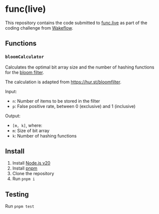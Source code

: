 # func(live)

This repository contains the code submitted to [func.live](func.live) as part of the coding challenge from [Wakeflow](https://github.com/wakeflow/how-we-do/blob/master/docs/interview.md#2-quick-coding-challenge).

## Functions

### `bloomCalculator`

Calculates the optimal bit array size and the number of hashing functions for the [bloom filter](https://en.wikipedia.org/wiki/Bloom_filter).

The calculation is adapted from https://hur.st/bloomfilter.

Input:
- `n`: Number of items to be stored in the filter
- `p`: False positive rate, between 0 (exclusive) and 1 (inclusive)

Output:
- `[m, k]`, where:
- `m`: Size of bit array
- `k`: Number of hashing functions

## Install

1. Install [Node.js v20](https://nodejs.org/en/download/package-manager)
2. Install [pnpm](https://pnpm.io/installation)
3. Clone the repository
4. Run `pnpm i`

## Testing
Run `pnpm test`
